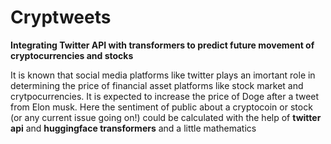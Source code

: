 # Cryptweets
**Integrating Twitter API with transformers to predict future movement of cryptocurrencies and stocks**

It is known that social media platforms like twitter plays an imortant role in determining the price of financial asset platforms like stock market and crytpocurrencies. It is expected to increase the price of Doge after a tweet from Elon musk. Here the sentiment of public about a cryptocoin or stock (or any current issue going on!) could be calculated with the help of **twitter api** and **huggingface transformers** and a little mathematics
